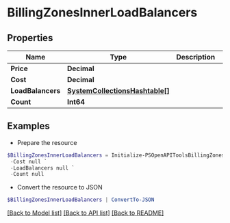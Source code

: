 # BillingZonesInnerLoadBalancers
## Properties

Name | Type | Description | Notes
------------ | ------------- | ------------- | -------------
**Price** | **Decimal** |  | [optional] 
**Cost** | **Decimal** |  | [optional] 
**LoadBalancers** | [**SystemCollectionsHashtable[]**](SystemCollectionsHashtable.md) |  | [optional] 
**Count** | **Int64** |  | [optional] 

## Examples

- Prepare the resource
```powershell
$BillingZonesInnerLoadBalancers = Initialize-PSOpenAPIToolsBillingZonesInnerLoadBalancers  -Price null `
 -Cost null `
 -LoadBalancers null `
 -Count null
```

- Convert the resource to JSON
```powershell
$BillingZonesInnerLoadBalancers | ConvertTo-JSON
```

[[Back to Model list]](../README.md#documentation-for-models) [[Back to API list]](../README.md#documentation-for-api-endpoints) [[Back to README]](../README.md)

